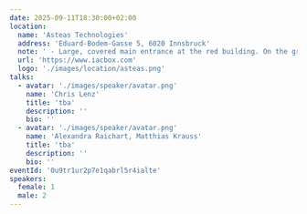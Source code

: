 ```yaml
---
date: 2025-09-11T18:30:00+02:00
location:
  name: 'Asteas Technologies'
  address: 'Eduard-Bodem-Gasse 5, 6020 Innsbruck'
  note: ' - Large, covered main entrance at the red building. On the ground floor, straight ahead to Seminarraum 2'
  url: 'https://www.iacbox.com'
  logo: './images/location/asteas.png'
talks:
  - avatar: './images/speaker/avatar.png'
    name: 'Chris Lenz'
    title: 'tba'
    description: ''
    bio: ''
  - avatar: './images/speaker/avatar.png'
    name: 'Alexandra Raichart, Matthias Krauss'
    title: 'tba'
    description: ''
    bio: ''
eventId: '0u9tr1ur2p7e1qabrl5r4ialte'
speakers:
  female: 1
  male: 2
---
```

